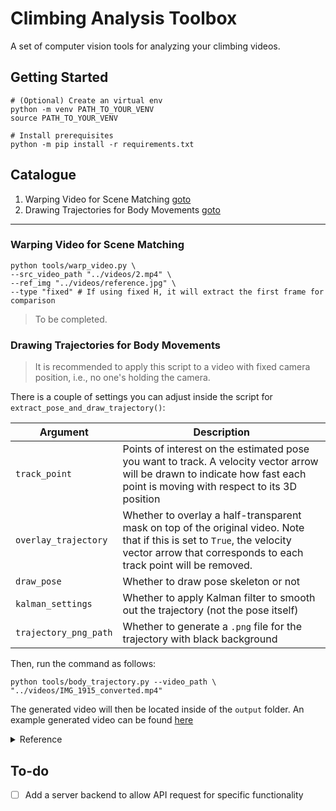 # Climbing Analysis Toolbox 

A set of computer vision tools for analyzing your climbing videos.

## Getting Started

```shell
# (Optional) Create an virtual env
python -m venv PATH_TO_YOUR_VENV
source PATH_TO_YOUR_VENV
```

```shell
# Install prerequisites
python -m pip install -r requirements.txt
```

## Catalogue

1. Warping Video for Scene Matching [goto](#warping-video-for-scene-matching)
2. Drawing Trajectories for Body Movements [goto](#drawing-trajectories-for-body-movements)

---

### Warping Video for Scene Matching


```shell
python tools/warp_video.py \
--src_video_path "../videos/2.mp4" \
--ref_img "../videos/reference.jpg" \
--type "fixed" # If using fixed H, it will extract the first frame for comparison
```

> To be completed.

### Drawing Trajectories for Body Movements

> It is recommended to apply this script to a video with fixed camera position, i.e., no one's holding the camera.

There is a couple of settings you can adjust inside the script for `extract_pose_and_draw_trajectory()`:

| Argument | Description | 
| - | - |
| `track_point`  | Points of interest on the estimated pose you want to track. A velocity vector arrow will be drawn to indicate how fast each point is moving with respect to its 3D position |
| `overlay_trajectory`  | Whether to overlay a half-transparent mask on top of the original video. Note that if this is set to `True`, the velocity vector arrow that corresponds to each track point will be removed. |
| `draw_pose`  | Whether to draw pose skeleton or not |
| `kalman_settings`  | Whether to apply Kalman filter to smooth out the trajectory (not the pose itself) |
| `trajectory_png_path`  | Whether to generate a `.png` file for the trajectory with black background |

Then, run the command as follows:

```shell
python tools/body_trajectory.py --video_path \
"../videos/IMG_1915_converted.mp4"
```

The generated video will then be located inside of the `output` folder. An example generated video can be found [here](./examples/pose_trajectory_IMG_2862_converted.mp4)

<details>
  <summary> Reference </summary>

- ["How can I use smoothing techniques to remove jitter in pose estimation?"](https://stackoverflow.com/questions/52450681/how-can-i-use-smoothing-techniques-to-remove-jitter-in-pose-estimation)
- ["Savitzky–Golay filter"](https://en.wikipedia.org/wiki/Savitzky%E2%80%93Golay_filter)
- ["Kalman filter"](https://en.wikipedia.org/wiki/Kalman_filter)
- Papers
    - ["Temporal Smoothing for 3D Human Pose Estimation and Localization for Occluded People"](https://arxiv.org/abs/2011.00250)
    - ["SmoothNet: A Plug-and-Play Network for Refining Human Poses in Videos (ECCV 2022)"](https://ailingzeng.site/smoothnet)
    - ["Fast 3D Pose Estimation With Out-of-Sequence Measurements"](https://dellaert.github.io/files/Ranganathan07iros.pdf)
    - ["Towards Robust and Smooth 3D Multi-Person Pose Estimation from Monocular Videos in the Wild"](https://www.youtube.com/watch?v=yrQ3ZU4zB6Q), also see [[1]](https://openaccess.thecvf.com/content/ICCV2023/papers/Park_Towards_Robust_and_Smooth_3D_Multi-Person_Pose_Estimation_from_Monocular_ICCV_2023_paper.pdf)

</details>

## To-do

- [ ] Add a server backend to allow API request for specific functionality